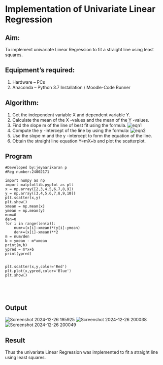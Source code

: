 # Implementation of Univariate Linear Regression
## Aim:
To implement univariate Linear Regression to fit a straight line using least squares.
## Equipment’s required:
1.	Hardware – PCs
2.	Anaconda – Python 3.7 Installation / Moodle-Code Runner
## Algorithm:
1.	Get the independent variable X and dependent variable Y.
2.	Calculate the mean of the X -values and the mean of the Y -values.
3.	Find the slope m of the line of best fit using the formula.
 ![eqn1](./eq1.jpg)
4.	Compute the y -intercept of the line by using the formula:
![eqn2](./eq2.jpg)  
5.	Use the slope m and the y -intercept to form the equation of the line.
6.	Obtain the straight line equation Y=mX+b and plot the scatterplot.
## Program
```
#Developed by:jeyaarikaran p
#Reg number:24002171

import numpy as np 
import matplotlib.pyplot as plt
x = np.array([2,3,4,5,6,7,8,9])
y = np.array([3,4,5,6,7,8,9,10])
plt.scatter(x,y)
plt.show()
xmean = np.mean(x)
ymean = np.mean(y)
num=0
den=0
for i in range(len(x)):
    num+=(x[i]-xmean)*(y[i]-ymean)
    den+=(x[i]-xmean)**2
m = num/den
b = ymean - m*xmean
print(m,b)
ypred = m*x+b
print(ypred)


plt.scatter(x,y,color='Red')
plt.plot(x,ypred,color='Blue')
plt.show()





```
## Output
![Screenshot 2024-12-26 195925](https://github.com/user-attachments/assets/29384026-bc8b-456b-a15a-37c612396e80)
![Screenshot 2024-12-26 200038](https://github.com/user-attachments/assets/bb22b4bf-6223-4f4f-9988-a5ae139f6ff2)
![Screenshot 2024-12-26 200049](https://github.com/user-attachments/assets/18f2565c-71f8-4587-a434-9cedb17a98a5)



## Result
Thus the univariate Linear Regression was implemented to fit a straight line using least squares.
